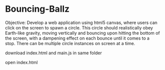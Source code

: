 # Bouncing-Ballz
Objective:
Develop a web application using html5 canvas, where users can click on the screen to spawn a circle. This circle should realistically obey Earth-like gravity, moving vertically and bouncing upon hitting the bottom of the screen, with a dampening effect on each bounce until it comes to a stop.  There can be multiple circle instances on screen at a time.

download index.html and main.js in same folder

open index.html 
